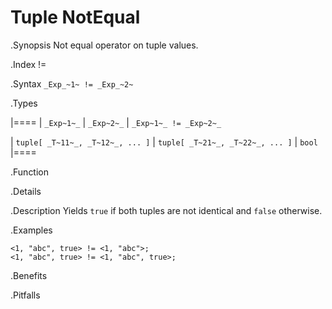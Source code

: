 # Tuple NotEqual

.Synopsis
Not equal operator on tuple values.

.Index
!=

.Syntax
`_Exp_~1~ != _Exp_~2~`

.Types


|====
| `_Exp~1~_`                      |  `_Exp~2~_`                      | `_Exp~1~_ != _Exp~2~_` 

| `tuple[ _T~11~_, _T~12~_, ... ]` |  `tuple[ _T~21~_, _T~22~_, ... ]` | `bool`               
|====

.Function

.Details

.Description
Yields `true` if both tuples are not identical and `false` otherwise.

.Examples
```rascal-shell
<1, "abc", true> != <1, "abc">;
<1, "abc", true> != <1, "abc", true>;
```

.Benefits

.Pitfalls

